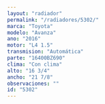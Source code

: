 ```yaml
---
layout: "radiador"
permalink: "/radiadores/5302/"
marca: "Toyota"
modelo: "Avanza"
ano: "2016"
motor: "L4 1.5"
transmision: "Automática"
parte: "16400BZ690"
clima: "Con clima"
alto: "16 3/4"
ancho: "21 7/8"
observaciones: ""
id: "5302"
---
```


